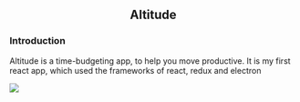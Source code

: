 <h2 align="center">Altitude</h2>

<p></p>

### Introduction

Altitude is a time-budgeting app, to help you move productive. It is my first react app, which used the frameworks of react, redux and electron

<img src="https://pucula.com/assets/altitude-first-look/screenshot.png" />

